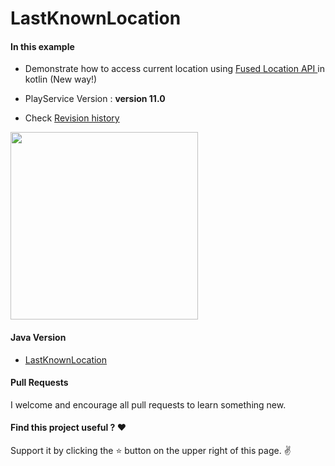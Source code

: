# LastKnownLocation

#### In this example
* Demonstrate how to access current location using [Fused Location API ](https://developer.android.com/training/location/retrieve-current.html) in kotlin (New way!)

* PlayService Version : **version 11.0**

* Check [Revision history](https://developers.google.com/android/guides/releases#june_2017_-_version_110)

<img src="https://github.com/pranaypatel512/KotlinLastKnownLocation/blob/master/images/kotlin_last_know_location_play_service_new.gif" width="300" >


#### Java Version
* [LastKnownLocation](https://github.com/pranaypatel512/LastKnownLocation)
#### Pull Requests

I welcome and encourage all pull requests to learn something new.

#### Find this project useful ? ❤️

Support it by clicking the ⭐️ button on the upper right of this page. ✌️
